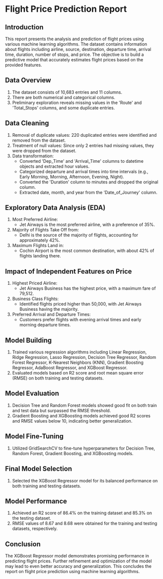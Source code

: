 # Flight Price Prediction Report

## Introduction
This report presents the analysis and prediction of flight prices using various machine learning algorithms. The dataset contains information about flights including airline, source, destination, departure time, arrival time, duration, number of stops, and price. The objective is to build a predictive model that accurately estimates flight prices based on the provided features.

## Data Overview
1. The dataset consists of 10,683 entries and 11 columns.
2. There are both numerical and categorical columns.
3. Preliminary exploration reveals missing values in the 'Route' and 'Total_Stops' columns, and some duplicate entries.

## Data Cleaning
1. Removal of duplicate values: 220 duplicated entries were identified and removed from the dataset.
2. Treatment of null values: Since only 2 entries had missing values, they were dropped from the dataset.
3. Data transformation:
   - Converted 'Dep_Time' and 'Arrival_Time' columns to datetime objects and extracted hour values.
   - Categorized departure and arrival times into time intervals (e.g., Early Morning, Morning, Afternoon, Evening, Night).
   - Converted the 'Duration' column to minutes and dropped the original column.
   - Extracted date, month, and year from the 'Date_of_Journey' column.

## Exploratory Data Analysis (EDA)
1. Most Preferred Airline:
   - Jet Airways is the most preferred airline, with a preference of 35%.
2. Majority of Flights Take Off from:
   - Delhi is the source of the majority of flights, accounting for approximately 42%.
3. Maximum Flights Land in:
   - Cochin Airport is the most common destination, with about 42% of flights landing there.

## Impact of Independent Features on Price
1. Highest Priced Airline:
   - Jet Airways Business has the highest price, with a maximum fare of 79,512.
2. Business Class Flights:
   - Identified flights priced higher than 50,000, with Jet Airways Business having the majority.
3. Preferred Arrival and Departure Times:
   - Customers prefer flights with evening arrival times and early morning departure times.

## Model Building
1. Trained various regression algorithms including Linear Regression, Ridge Regression, Lasso Regression, Decision Tree Regressor, Random Forest Regressor, K-Nearest Neighbors (KNN), Gradient Boosting Regressor, AdaBoost Regressor, and XGBoost Regressor.
2. Evaluated models based on R2 score and root mean square error (RMSE) on both training and testing datasets.

## Model Evaluation
1. Decision Tree and Random Forest models showed good fit on both train and test data but surpassed the RMSE threshold.
2. Gradient Boosting and XGBoosting models achieved good R2 scores and RMSE values below 10, indicating better generalization.

## Model Fine-Tuning
1. Utilized GridSearchCV to fine-tune hyperparameters for Decision Tree, Random Forest, Gradient Boosting, and XGBoosting models.

## Final Model Selection
1. Selected the XGBoost Regressor model for its balanced performance on both training and testing datasets.

## Model Performance
1. Achieved an R2 score of 86.4% on the training dataset and 85.3% on the testing dataset.
2. RMSE values of 8.67 and 8.68 were obtained for the training and testing datasets, respectively.

## Conclusion
The XGBoost Regressor model demonstrates promising performance in predicting flight prices. Further refinement and optimization of the model may lead to even better accuracy and generalization. This concludes the report on flight price prediction using machine learning algorithms.
